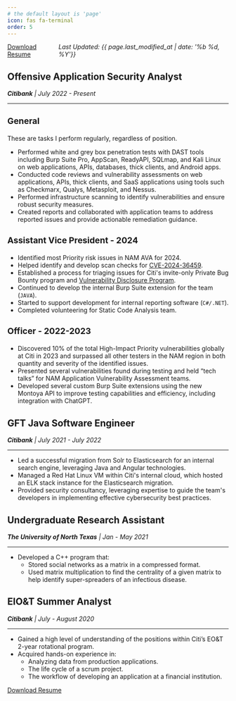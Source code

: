 ```yaml
---
# the default layout is 'page'
icon: fas fa-terminal
order: 5
---
```


<style>
  h3 {
    font-size: 1.20rem;
  }
</style>


<div style="display: flex; justify-content: space-between;">
  <div id="download-block">
    <a href="/assets/files/AnthonyHanel_Resume.pdf"><i class="fa fa-download"></i> Download Resume</a>
  </div>
  <div id="update-line">
    <i>Last Updated: {{ page.last_modified_at | date: '%b %d, %Y'}}</i>
  </div>
</div>

## Offensive Application Security Analyst
_**Citibank** | July 2022 - Present_

-----------------------------------------

### General
These are tasks I perform regularly, regardless of position.

- Performed white and grey box penetration tests with DAST tools including Burp Suite Pro, AppScan, ReadyAPI, SQLmap, and Kali Linux on web applications, APIs, databases, thick clients, and Android apps.
- Conducted code reviews and vulnerability assessments on web applications, APIs, thick clients, and SaaS applications using tools such as Checkmarx, Qualys, Metasploit, and Nessus.
- Performed infrastructure scanning to identify vulnerabilities and ensure robust security measures.
- Created reports and collaborated with application teams to address reported issues and provide actionable remediation guidance.

### Assistant Vice President - 2024

- Identified most Priority risk issues in NAM AVA for 2024.
- Helped identify and develop scan checks for [CVE-2024-36459](https://www.cve.org/CVERecord?id=CVE-2024-36459).
- Established a process for triaging issues for Citi's invite-only Private Bug Bounty program and [Vulnerability Disclosure Program](https://bugcrowd.com/engagements/citi).
- Continued to develop the internal Burp Suite extension for the team (`JAVA`).
- Started to support development for internal reporting software (`C#/.NET`).
- Completed volunteering for Static Code Analysis team.

### Officer - 2022-2023

- Discovered 10% of the total High-Impact Priority vulnerabilities globally at Citi in 2023 and surpassed all other testers in the NAM region in both quantity and severity of the identified issues.
- Presented several vulnerabilities found during testing and held “tech talks” for NAM Application Vulnerability Assessment teams.
- Developed several custom Burp Suite extensions using the new Montoya API to improve testing capabilities and efficiency, including integration with ChatGPT.

## GFT Java Software Engineer
_**Citibank** | July 2021 - July 2022_

-----------------------------------------
- Led a successful migration from Solr to Elasticsearch for an internal search engine, leveraging Java and Angular technologies.
- Managed a Red Hat Linux VM within Citi's internal cloud, which hosted an ELK stack instance for the Elasticsearch migration.
- Provided security consultancy, leveraging expertise to guide the team's developers in implementing effective cybersecurity best practices.

## Undergraduate Research Assistant
_**The University of North Texas** | Jan - May 2021_

-----------------------------------------
- Developed a C++ program that:
  - Stored social networks as a matrix in a compressed format.
  - Used matrix multiplication to find the centrality of a given matrix to help identify super-spreaders of an infectious disease.

## EIO&T Summer Analyst
_**Citibank** | July - August 2020_

-----------------------------------------
- Gained a high level of understanding of the positions within Citi’s EO&T 2-year rotational program.
- Acquired hands-on experience in:
  - Analyzing data from production applications.
  - The life cycle of a scrum project.
  - The workflow of developing an application at a financial institution.

<a href="/assets/files/AnthonyHanel_Resume.pdf"><i class="fa fa-download"></i> Download Resume</a>
